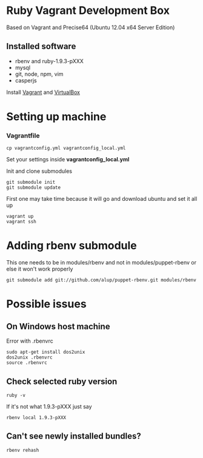 # Ruby Vagrant Development Box

Based on Vagrant and Precise64 (Ubuntu 12.04 x64 Server Edition)

## Installed software

* rbenv and ruby-1.9.3-pXXX
* mysql
* git, node, npm, vim
* casperjs

Install [Vagrant](http://www.vagrantup.com/) and [VirtualBox](https://www.virtualbox.org/)

# Setting up machine

### Vagrantfile

	cp vagrantconfig.yml vagrantconfig_local.yml

Set your settings inside **vagrantconfig_local.yml**

Init and clone submodules

    git submodule init
    git submodule update

First one may take time because it will go and download ubuntu and set it all up

    vagrant up
    vagrant ssh

# Adding rbenv submodule

This one needs to be in modules/rbenv and not in modules/puppet-rbenv or else it won't work properly

    git submodule add git://github.com/alup/puppet-rbenv.git modules/rbenv

# Possible issues

## On Windows host machine
Error with .rbenvrc

    sudo apt-get install dos2unix
    dos2unix .rbenvrc
    source .rbenvrc

## Check selected ruby version

    ruby -v

If it's not what 1.9.3-pXXX just say

    rbenv local 1.9.3-pXXX

## Can't see newly installed bundles?

    rbenv rehash
